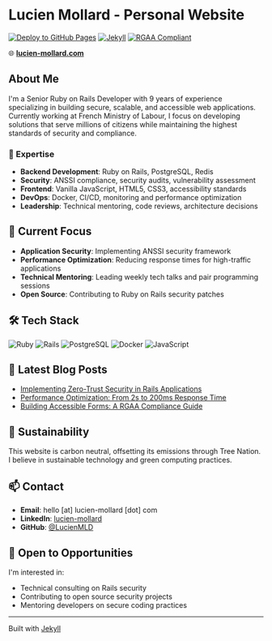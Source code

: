 # Lucien Mollard - Personal Website

[![Deploy to GitHub Pages](https://github.com/LucienMLD/personal-website/actions/workflows/deploy.yml/badge.svg)](https://github.com/LucienMLD/personal-website/actions/workflows/deploy.yml)
[![Jekyll](https://img.shields.io/badge/Jekyll-4.3+-CC0000?logo=jekyll)](https://jekyllrb.com)
[![RGAA Compliant](https://img.shields.io/badge/RGAA-Compliant-green)](https://accessibilite.numerique.gouv.fr/)

🌐 **[lucien-mollard.com](https://lucien-mollard.com)**

## About Me

I'm a Senior Ruby on Rails Developer with 9 years of experience specializing in building secure, scalable, and accessible web applications. Currently working at French Ministry of Labour, I focus on developing solutions that serve millions of citizens while maintaining the highest standards of security and compliance.

### 🎯 Expertise

- **Backend Development**: Ruby on Rails, PostgreSQL, Redis
- **Security**: ANSSI compliance, security audits, vulnerability assessment
- **Frontend**: Vanilla JavaScript, HTML5, CSS3, accessibility standards
- **DevOps**: Docker, CI/CD, monitoring and performance optimization
- **Leadership**: Technical mentoring, code reviews, architecture decisions


## 🚀 Current Focus

- **Application Security**: Implementing ANSSI security framework
- **Performance Optimization**: Reducing response times for high-traffic applications  
- **Technical Mentoring**: Leading weekly tech talks and pair programming sessions
- **Open Source**: Contributing to Ruby on Rails security patches


## 🛠 Tech Stack

![Ruby](https://img.shields.io/badge/Ruby-CC342D?logo=ruby&logoColor=white)
![Rails](https://img.shields.io/badge/Rails-CC0000?logo=ruby-on-rails&logoColor=white)
![PostgreSQL](https://img.shields.io/badge/PostgreSQL-4169E1?logo=postgresql&logoColor=white)
![Docker](https://img.shields.io/badge/Docker-2496ED?logo=docker&logoColor=white)
![JavaScript](https://img.shields.io/badge/JavaScript-F7DF1E?logo=javascript&logoColor=black)

## 📖 Latest Blog Posts

- [Implementing Zero-Trust Security in Rails Applications](https://lucien-mollard.com/blog/zero-trust-rails)
- [Performance Optimization: From 2s to 200ms Response Time](https://lucien-mollard.com/blog/performance-optimization)
- [Building Accessible Forms: A RGAA Compliance Guide](https://lucien-mollard.com/blog/accessible-forms)

## 🌱 Sustainability

This website is carbon neutral, offsetting its emissions through Tree Nation. I believe in sustainable technology and green computing practices.

## 📫 Contact

- **Email**: hello [at] lucien-mollard [dot] com
- **LinkedIn**: [lucien-mollard](https://www.linkedin.com/in/lucien-mollard/)
- **GitHub**: [@LucienMLD](https://github.com/LucienMLD)

## 🤝 Open to Opportunities

I'm interested in:
- Technical consulting on Rails security
- Contributing to open source security projects
- Mentoring developers on secure coding practices

---

Built with [Jekyll](https://jekyllrb.com) 